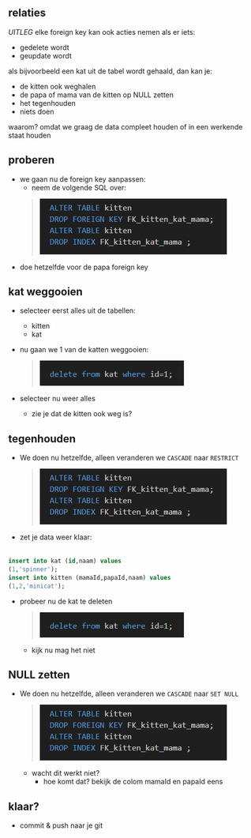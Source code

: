 ## relaties

*UITLEG*
elke foreign key kan ook acties nemen als er iets:
- gedelete wordt
- geupdate wordt

als bijvoorbeeld een kat uit de tabel wordt gehaald, dan kan je:
 - de kitten ook weghalen
 - de papa of mama van de kitten op NULL zetten
 - het tegenhouden
 - niets doen

waarom? omdat we graag de data compleet houden of in een werkende staat houden

## proberen

- we gaan nu de foreign key aanpassen:
    - neem de volgende SQL over:
    >![](img/alterfor.PNG)
- doe hetzelfde voor de papa foreign key

## kat weggooien

- selecteer eerst alles uit de tabellen:
    - kitten
    - kat
- nu gaan we 1 van de katten weggooien:
    >![](img/deletekat.PNG)
    
- selecteer nu weer alles
    - zie je dat de kitten ook weg is?

## tegenhouden

- We doen nu hetzelfde, alleen veranderen we `CASCADE` naar `RESTRICT`
    >![](img/alterfor.PNG)

- zet je data weer klaar:
```SQL

insert into kat (id,naam) values 
(1,'spinner');
insert into kitten (mamaId,papaId,naam) values 
(1,2,'minicat');

```

- probeer nu de kat te deleten
    >![](img/deletekat.PNG)
    - kijk nu mag het niet

## NULL zetten

- We doen nu hetzelfde, alleen veranderen we `CASCADE` naar `SET NULL`
    >![](img/alterfor.PNG)
    - wacht dit werkt niet?
        - hoe komt dat? bekijk de colom mamaId en papaId eens

## klaar?

- commit & push naar je git
